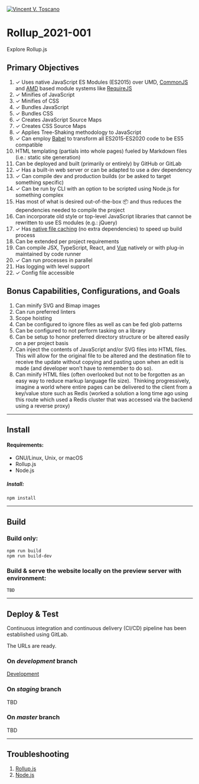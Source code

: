 [![Vincent V. Toscano](http://vflux.biz/assets/imgs/global/VincentVToscanoTM2015_300x300.png)](http://vflux.biz)

# Rollup_2021-001
Explore Rollup.js

## Primary Objectives
1. ✓ Uses native JavaScript ES Modules (ES2015) over UMD, [CommonJS](https://en.wikipedia.org/wiki/CommonJS) and [AMD](https://github.com/amdjs/amdjs-api/blob/master/AMD.md) based module systems like [RequireJS](https://requirejs.org/) 
2. ✓ Minifies of JavaScript
3. ✓ Minifies of CSS
4. ✓ Bundles JavaScript
5. ✓ Bundles CSS
6. ✓ Creates JavaScript Source Maps
7. ✓ Creates CSS Source Maps
8. ✓ Applies Tree-Shaking methodology to JavaScript
9. ✓ Can employ [Babel](https://babeljs.io/docs/en/babel-preset-env) to transform all ES2015-ES2020 code to be ES5 compatible
10. HTML templating (partials into whole pages) fueled by Markdown files (i.e.: static site generation)
11. Can be deployed and built (primarily or entirely) by GitHub or GitLab
12. ✓ Has a built-in web server or can be adapted to use a dev dependency
13. ✓ Can compile dev and production builds (or be asked to target something specific)
14. ✓ Can be run by CLI with an option to be scripted using Node.js for something complex
15. Has most of what is desired out-of-the-box 📦 and thus reduces the dependencies needed to compile the project
16. Can incorporate old style or top-level JavaScript libraries that cannot be rewritten to use ES modules (e.g.: jQuery)
17. ✓ Has [native file caching](https://github.com/rollup/rollup-watch/blob/80c921eb8e4854622b31c6ba81c88281897f92d1/src/index.js#L89) (no extra dependencies) to speed up build process
18. Can be extended per project requirements
19. Can compile JSX, TypeScript, React, and [Vue](https://github.com/vuejs/rollup-plugin-vue) natively or with plug-in maintained by code runner
20. ✓ Can run processes in parallel
21. Has logging with level support
22. ✓ Config file accessible

## Bonus Capabilities, Configurations, and Goals
1. Can minify SVG and Bimap images
2. Can run preferred linters
3. Scope hoisting
4. Can be configured to ignore files as well as can be fed glob patterns
5. Can be configured to not perform tasking on a library
6. Can be setup to honor preferred directory structure or be altered easily on a per project basis
7. Can inject the contents of JavaScript and/or SVG files into HTML files. This will allow for the original file to be altered and the destination file to receive the update without copying and pasting upon when an edit is made (and developer won't have to remember to do so).
8. Can minify HTML files (often overlooked but not to be forgotten as an easy way to reduce markup language file size).  Thinking progressively, imagine a world where entire pages can be delivered to the client from a key/value store such as Redis (worked a solution a long time ago using this route which used a Redis cluster that was accessed via the backend using a reverse proxy)

---

## Install
#### Requirements:
- GNU/Linux, Unix, or macOS
- Rollup.js
- Node.js

##### Install:
```npm install```

---

## Build
### Build only:
```
npm run build  
npm run build-dev
```  

### Build & serve the website locally on the preview server with environment:
```
TBD
```

---

## Deploy & Test
Continuous integration and continuous delivery (CI/CD) pipeline has been established using GitLab.

The URLs are ready.
### On ***development*** branch
[Development](http://127.0.0.1:4000)

### On ***staging*** branch
TBD

### On ***master*** branch
TBD

---

## Troubleshooting
1. [Rollup.js](https://rollupjs.org/)
2. [Node.js](https://nodejs.org/)


